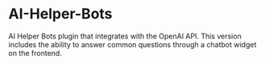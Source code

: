 # AI-Helper-Bots

AI Helper Bots plugin that integrates with the OpenAI API. This version includes the ability to answer common questions through a chatbot widget on the frontend.